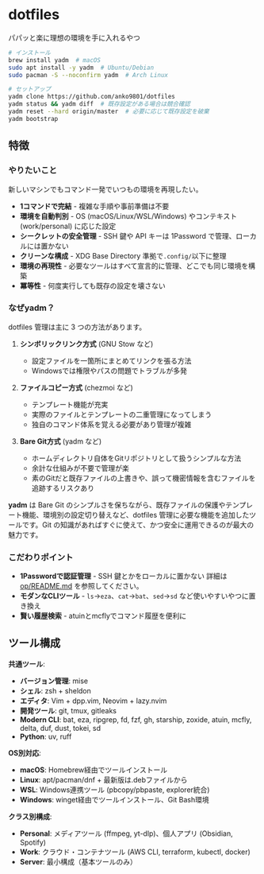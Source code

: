 # dotfiles

パパッと楽に理想の環境を手に入れるやつ

```bash
# インストール
brew install yadm  # macOS
sudo apt install -y yadm  # Ubuntu/Debian  
sudo pacman -S --noconfirm yadm  # Arch Linux

# セットアップ
yadm clone https://github.com/anko9801/dotfiles
yadm status && yadm diff  # 既存設定がある場合は競合確認
yadm reset --hard origin/master  # 必要に応じて既存設定を破棄
yadm bootstrap
```

## 特徴

### やりたいこと

新しいマシンでもコマンド一発でいつもの環境を再現したい。

- **1コマンドで完結** - 複雑な手順や事前準備は不要
- **環境を自動判別** - OS (macOS/Linux/WSL/Windows) やコンテキスト (work/personal) に応じた設定
- **シークレットの安全管理** - SSH 鍵や API キーは 1Password で管理、ローカルには置かない
- **クリーンな構成** - XDG Base Directory 準拠で`.config/`以下に整理
- **環境の再現性** - 必要なツールはすべて宣言的に管理、どこでも同じ環境を構築
- **冪等性** - 何度実行しても既存の設定を壊さない

### なぜyadm？

dotfiles 管理は主に 3 つの方法があります。

1. **シンボリックリンク方式** (GNU Stow など)
   - 設定ファイルを一箇所にまとめてリンクを張る方法
   - Windowsでは権限やパスの問題でトラブルが多発

2. **ファイルコピー方式** (chezmoi など)
   - テンプレート機能が充実
   - 実際のファイルとテンプレートの二重管理になってしまう
   - 独自のコマンド体系を覚える必要があり管理が複雑

3. **Bare Git方式** (yadm など)
   - ホームディレクトリ自体をGitリポジトリとして扱うシンプルな方法
   - 余計な仕組みが不要で管理が楽
   - 素のGitだと既存ファイルの上書きや、誤って機密情報を含むファイルを追跡するリスクあり

**yadm** は Bare Git のシンプルさを保ちながら、既存ファイルの保護やテンプレート機能、環境別の設定切り替えなど、dotfiles 管理に必要な機能を追加したツールです。Git の知識があればすぐに使えて、かつ安全に運用できるのが最大の魅力です。

### こだわりポイント

- **1Passwordで認証管理** - SSH 鍵とかをローカルに置かない 詳細は [op/README.md](../.config/op/README.md) を参照してください。
- **モダンなCLIツール** - `ls`→`eza`、`cat`→`bat`、`sed`→`sd` など使いやすいやつに置き換え
- **賢い履歴検索** - atuinとmcflyでコマンド履歴を便利に

## ツール構成

**共通ツール**:
- **バージョン管理**: mise
- **シェル**: zsh + sheldon
- **エディタ**: Vim + dpp.vim, Neovim + lazy.nvim
- **開発ツール**: git, tmux, gitleaks
- **Modern CLI**: bat, eza, ripgrep, fd, fzf, gh, starship, zoxide, atuin, mcfly, delta, duf, dust, tokei, sd
- **Python**: uv, ruff

**OS別対応**:
- **macOS**: Homebrew経由でツールインストール
- **Linux**: apt/pacman/dnf + 最新版は.debファイルから
- **WSL**: Windows連携ツール (pbcopy/pbpaste, explorer統合)
- **Windows**: winget経由でツールインストール、Git Bash環境

**クラス別構成**:
- **Personal**: メディアツール (ffmpeg, yt-dlp)、個人アプリ (Obsidian, Spotify)
- **Work**: クラウド・コンテナツール (AWS CLI, terraform, kubectl, docker)
- **Server**: 最小構成（基本ツールのみ）
